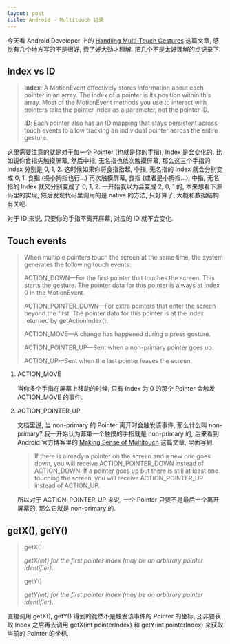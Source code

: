 ```yaml
---
layout: post
title: Android - Multitouch 记录
---
```

今天看 Android Developer 上的 [Handling Multi-Touch Gestures](http://developer.android.com/training/gestures/multi.html)
这篇文章, 感觉有几个地方写的不是很好, 费了好大劲才理解.
把几个不是太好理解的点记录下.

## Index vs ID

> **Index**: A MotionEvent effectively stores information about each pointer in an array. The index of a pointer is its position within this array. Most of the MotionEvent methods you use to interact with pointers take the pointer index as a parameter, not the pointer ID.
> 
> **ID**: Each pointer also has an ID mapping that stays persistent across touch events to allow tracking an individual pointer across the entire gesture.

这里需要注意的就是对于每一个 Pointer (也就是你的手指), Index 是会变化的.
比如说你食指先触摸屏幕, 然后中指, 无名指也依次触摸屏幕, 
那么这三个手指的 Index 分别是 0, 1, 2. 这时候如果你将食指抬起,
中指, 无名指的 Index 就会分别变成 0, 1. 食指 (换小拇指也行...)
再次触摸屏幕, 食指 (或者是小拇指...), 中指,
无名指的 Index 就又分别变成了 0, 1, 2. 一开始我以为会变成 2, 0, 1 的,
本来想看下源码里的实现, 然后发现代码里调用的是 native 的方法, 只好算了,
大概和数据结构有关吧.

对于 ID 来说, 只要你的手指不离开屏幕, 对应的 ID 就不会变化.

## Touch events

> When multiple pointers touch the screen at the same time, the system generates the following touch events:
> 
> ACTION_DOWN—For the first pointer that touches the screen. This starts the gesture. The pointer data for this pointer is always at index 0 in the MotionEvent.
>
> ACTION_POINTER_DOWN—For extra pointers that enter the screen beyond the first. The pointer data for this pointer is at the index returned by getActionIndex().
>
> ACTION_MOVE—A change has happened during a press gesture.
>
> ACTION_POINTER_UP—Sent when a non-primary pointer goes up.
>
> ACTION_UP—Sent when the last pointer leaves the screen.

1. ACTION_MOVE
    
    当你多个手指在屏幕上移动的时候,
    只有 Index 为 0 的那个 Pointer 会触发 ACTION_MOVE 的事件.

2. ACTION_POINTER_UP

    文档里说, 当 non-primary 的 Pointer 离开时会触发该事件,
    那么什么叫 non-primary? 我一开始认为非第一个触摸的手指就是 non-primary 的,
    后来看到 Android 官方博客里的 [Making Sense of Multitouch](http://android-developers.blogspot.com/2010/06/making-sense-of-multitouch.html)
    这篇文章, 里面写到:

    > If there is already a pointer on the screen and a new one goes down, you will receive ACTION_POINTER_DOWN instead of ACTION_DOWN. If a pointer goes up but there is still at least one touching the screen, you will receive ACTION_POINTER_UP instead of ACTION_UP.

    所以对于 ACTION_POINTER_UP 来说, 一个 Pointer 只要不是最后一个离开屏幕的,
    那么它就是 non-primary 的.

## getX(), getY()

> getX()
>
> *getX(int) for the first pointer index (may be an arbitrary pointer identifier).*
>
> getY()
>
> *getY(int) for the first pointer index (may be an arbitrary pointer identifier).*

直接调用 getX(), getY() 得到的竟然不是触发该事件的 Pointer 的坐标,
还非要获取 Index 之后再去调用 getX(int pointerIndex) 和 getY(int pointerIndex)
来获取当前的 Pointer 的坐标.
